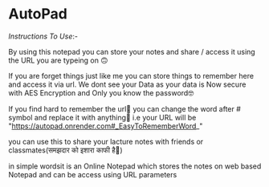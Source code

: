 # AutoPad

*Instructions To Use*:-

  By using this notepad you can store your notes and share / access it using the URL you are typeing on 🙃

  If you are forget things just like me you can store things to remember here and access it via url. We dont see your Data as your data is Now secure with AES Encryption and Only   you know the password🤓

  If you find hard to remember the url🥴 you can change the word after # symbol and replace it with anything🤩 i.e  your URL will be "https://autopad.onrender.com#_EasyToRememberWord_"
  
  you can use this to share your lacture notes with friends or classmates(समझदार को इशारा काफी है🤪)
  
  in simple wordsit is an  Online Notepad which stores the notes on web based Notepad and can be access using URL parameters


  
